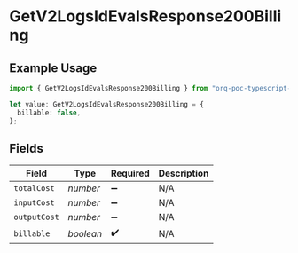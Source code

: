 # GetV2LogsIdEvalsResponse200Billing

## Example Usage

```typescript
import { GetV2LogsIdEvalsResponse200Billing } from "orq-poc-typescript-multi-env-version/models/operations";

let value: GetV2LogsIdEvalsResponse200Billing = {
  billable: false,
};
```

## Fields

| Field              | Type               | Required           | Description        |
| ------------------ | ------------------ | ------------------ | ------------------ |
| `totalCost`        | *number*           | :heavy_minus_sign: | N/A                |
| `inputCost`        | *number*           | :heavy_minus_sign: | N/A                |
| `outputCost`       | *number*           | :heavy_minus_sign: | N/A                |
| `billable`         | *boolean*          | :heavy_check_mark: | N/A                |